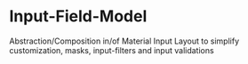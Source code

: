 # Input-Field-Model
Abstraction/Composition in/of Material Input Layout to simplify customization, masks, input-filters and input validations
